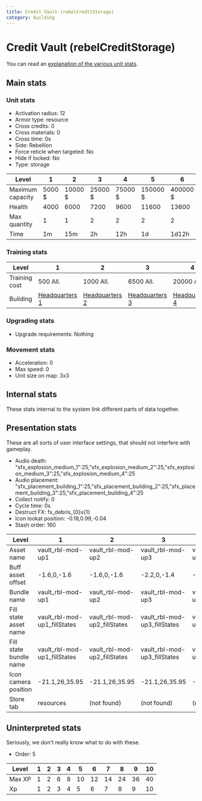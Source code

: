 ```yaml
---
title: Credit Vault (rebelCreditStorage)
category: building
---
```


# Credit Vault (rebelCreditStorage)

You can read an [explanation  of the various unit stats](unitexplained.md).

## Main stats

### Unit stats

  * Activation radius: 12
  * Armor type: resource
  * Cross credits: 0
  * Cross materials: 0
  * Cross time: 0s
  * Side: Rebellion
  * Force reticle when targeted: No
  * Hide if locked: No
  * Type: storage

|Level           |1     |2      |3      |4      |5       |6       |7       |8       |9        |10       |
|----------------|------|-------|-------|-------|--------|--------|--------|--------|---------|---------|
|Maximum capacity|5000 $|10000 $|25000 $|75000 $|150000 $|400000 $|500000 $|700000 $|1000000 $|1500000 $|
|Health          |4000  |6000   |7200   |9600   |11600   |13600   |15600   |17600   |19600    |21600    |
|Max quantity    |1     |1      |2      |2      |2       |2       |2       |3       |4        |4        |
|Time            |1m    |15m    |2h     |12h    |1d      |1d12h   |2d      |3d      |6d       |1w3d     |


### Training stats

|Level        |1                             |2                             |3                             |4                             |5                             |6                             |7                             |8                             |9                             |10                             |
|-------------|------------------------------|------------------------------|------------------------------|------------------------------|------------------------------|------------------------------|------------------------------|------------------------------|------------------------------|-------------------------------|
|Training cost|500 All.                      |1000 All.                     |6500 All.                     |20000 All.                    |40000 All.                    |115000 All.                   |230000 All.                   |500000 All.                   |1500000 All.                  |2500000 All.                   |
|Building     |[Headquarters 1](rebelHQ.html)|[Headquarters 2](rebelHQ.html)|[Headquarters 3](rebelHQ.html)|[Headquarters 4](rebelHQ.html)|[Headquarters 5](rebelHQ.html)|[Headquarters 6](rebelHQ.html)|[Headquarters 7](rebelHQ.html)|[Headquarters 8](rebelHQ.html)|[Headquarters 9](rebelHQ.html)|[Headquarters 10](rebelHQ.html)|


### Upgrading stats

  * Upgrade requirements: Nothing

### Movement stats

  * Acceleration: 0
  * Max speed: 0
  * Unit size on map: 3x3

## Internal stats

These stats internal to the system link different parts of data together.


## Presentation stats

These are all sorts of user interface settings, that should not interfere with gameplay.

  * Audio death: "sfx_explosion_medium_1":25,"sfx_explosion_medium_2":25,"sfx_explosion_medium_3":25,"sfx_explosion_medium_4":25
  * Audio placement: "sfx_placement_building_1":25,"sfx_placement_building_2":25,"sfx_placement_building_3":25,"sfx_placement_building_4":25
  * Collect notify: 0
  * Cycle time: 0s
  * Destruct FX: fx_debris_{0}x{1}
  * Icon lookat position: -0.18,0.99,-0.04
  * Stash order: 160

|Level                 |1                           |2                           |3                           |4                           |5                           |6                           |7                           |8-10                        |
|----------------------|----------------------------|----------------------------|----------------------------|----------------------------|----------------------------|----------------------------|----------------------------|----------------------------|
|Asset name            |vault_rbl-mod-up1           |vault_rbl-mod-up2           |vault_rbl-mod-up3           |vault_rbl-mod-up4           |vault_rbl-mod-up5           |vault_rbl-mod-up6           |vault_rbl-mod-up7           |vault_rbl-mod-up8           |
|Buff asset offset     |-1.6,0,-1.6                 |-1.6,0,-1.6                 |-2.2,0,-1.4                 |-2,0,-2                     |-1.6,0,-1.6                 |-1.6, 0.0, -1.8             |-1.6, 0.0, -1.8             |-1.6, 0.0, -1.8             |
|Bundle name           |vault_rbl-mod-up1           |vault_rbl-mod-up2           |vault_rbl-mod-up3           |vault_rbl-mod-up4           |vault_rbl-mod-up5           |vault_rbl-mod-up6           |vault_rbl-mod-up7           |vault_rbl-mod-up8           |
|Fill state asset name |vault_rbl-mod-up1_fillStates|vault_rbl-mod-up2_fillStates|vault_rbl-mod-up3_fillStates|vault_rbl-mod-up4_fillStates|vault_rbl-mod-up5_fillStates|vault_rbl-mod-up6_fillStates|vault_rbl-mod-up7_fillStates|vault_rbl-mod-up7_fillStates|
|Fill state bundle name|vault_rbl-mod-up1_fillStates|vault_rbl-mod-up2_fillStates|vault_rbl-mod-up3_fillStates|vault_rbl-mod-up4_fillStates|vault_rbl-mod-up5_fillStates|vault_rbl-mod-up6_fillStates|vault_rbl-mod-up7_fillStates|vault_rbl-mod-up7_fillStates|
|Icon camera position  |-21.1,26,35.95              |-21.1,26,35.95              |-21.1,26,35.95              |-21.1,26,35.95              |-21.1,26,35.95              |-21.1,26,35.95              |-21.1,26,35.95              |-21.98,27.04,37.48          |
|Store tab             |resources                   |(not found)                 |(not found)                 |(not found)                 |(not found)                 |(not found)                 |(not found)                 |(not found)                 |


## Uninterpreted stats

Seriously, we don't really know what to do with these.

  * Order: 5

|Level |1|2|3|4|5 |6 |7 |8 |9 |10|
|------|-|-|-|-|--|--|--|--|--|--|
|Max XP|1|2|6|8|10|12|14|24|36|40|
|Xp    |1|2|3|4|5 |6 |7 |8 |9 |10|


